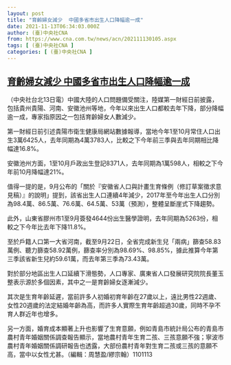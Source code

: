 ```yaml
---
layout: post
title: "育齡婦女減少  中國多省市出生人口降幅逾一成"
date: 2021-11-13T06:34:03.000Z
author: (臺)中央社CNA
from: https://www.cna.com.tw/news/acn/202111130105.aspx
tags: [ (臺)中央社CNA ]
categories: [ (臺)中央社CNA ]
---
```

<!--1636785243000-->
[育齡婦女減少  中國多省市出生人口降幅逾一成](https://www.cna.com.tw/news/acn/202111130105.aspx)
------

<div>
<div></div><div><p>（中央社台北13日電）中國大陸的人口問題備受關注，陸媒第一財經日前披露，包括貴州貴陽、河南、安徽池州等地，今年以來出生人口都較去年下降，部分降幅逾一成，專家指原因之一包括育齡婦女人數減少。</p><p>第一財經日前引述貴陽市衛生健康局網站數據報導，當地今年1至10月常住人口出生3萬6425人，去年同期為4萬3783人，比較之下今年前三季與去年同期相比降幅達16.8%。</p><p>安徽池州方面，1至10月戶政出生登記8371人，去年同期為1萬598人，相較之下今年前10月降幅達21%。</p><p>值得一提的是，9月公布的「關於『安徽省人口與計畫生育條例（修訂草案徵求意見稿）』的說明」提到，該省出生人口連續4年減少，2017年至今年出生人口分別為98.4萬、86.5萬、76.6萬、64.5萬、53萬（預測），整體呈斷崖式下降趨勢。</p><p>此外，山東省膠州市1至9月簽發4644份出生醫學證明，去年同期為5263份，相較之下今年比去年下降11.8%。</p><p>至於戶籍人口第一大省河南，截至9月22日，全省完成新生兒「兩病」篩查58.83萬例、聽力篩查58.92萬例，篩查率分別為98.69%、98.85%，據此推算今年第三季該省新生兒約59.61萬，而去年第三季為73.43萬。</p><p>對於部分地區出生人口延續下滑態勢，人口專家、廣東省人口發展研究院院長董玉整表示源於多個因素，其中之一是育齡婦女逐漸減少。</p><p>其次是生育年齡延遲，當前許多人初婚初育年齡在27歲以上，遠比男性22週歲、女性20週歲的法定結婚年齡為高，而許多人實際生育年齡超過30歲，同時不孕不育人群近年也增多。</p><p>另一方面，婚育成本顯著上升也影響了生育意願，例如青島市統計局公布的青島市農村青年婚姻關係調查報告顯示，當地農村青年生育二孩、三孩意願不強；寧波市農村青年婚姻關係調研報告也透露，大部份農村青年對生育二孩或三孩的意願不高，當中以女性尤甚。（編輯：周慧盈/繆宗翰）1101113</p></div>
</div>
